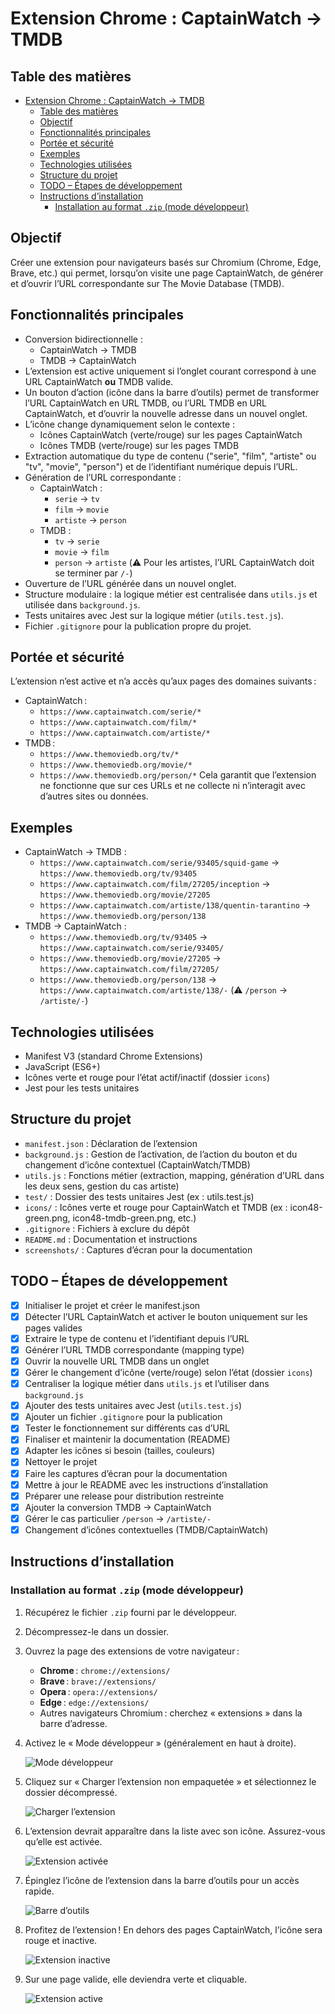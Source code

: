 # Extension Chrome : CaptainWatch → TMDB

## Table des matières

- [Extension Chrome : CaptainWatch → TMDB](#extension-chrome--captainwatch--tmdb)
  - [Table des matières](#table-des-matières)
  - [Objectif](#objectif)
  - [Fonctionnalités principales](#fonctionnalités-principales)
  - [Portée et sécurité](#portée-et-sécurité)
  - [Exemples](#exemples)
  - [Technologies utilisées](#technologies-utilisées)
  - [Structure du projet](#structure-du-projet)
  - [TODO – Étapes de développement](#todo--étapes-de-développement)
  - [Instructions d’installation](#instructions-dinstallation)
    - [Installation au format `.zip` (mode développeur)](#installation-au-format-zip-mode-développeur)

## Objectif

Créer une extension pour navigateurs basés sur Chromium (Chrome, Edge, Brave, etc.) qui permet, lorsqu’on visite une page CaptainWatch, de générer et d’ouvrir l’URL correspondante sur The Movie Database (TMDB).

## Fonctionnalités principales

- Conversion bidirectionnelle :
  - CaptainWatch → TMDB
  - TMDB → CaptainWatch
- L’extension est active uniquement si l’onglet courant correspond à une URL CaptainWatch **ou** TMDB valide.
- Un bouton d’action (icône dans la barre d’outils) permet de transformer l’URL CaptainWatch en URL TMDB, ou l’URL TMDB en URL CaptainWatch, et d’ouvrir la nouvelle adresse dans un nouvel onglet.
- L’icône change dynamiquement selon le contexte :
  - Icônes CaptainWatch (verte/rouge) sur les pages CaptainWatch
  - Icônes TMDB (verte/rouge) sur les pages TMDB
- Extraction automatique du type de contenu ("serie", "film", "artiste" ou "tv", "movie", "person") et de l’identifiant numérique depuis l’URL.
- Génération de l’URL correspondante :
  - CaptainWatch :
    - `serie` → `tv`
    - `film` → `movie`
    - `artiste` → `person`
  - TMDB :
    - `tv` → `serie`
    - `movie` → `film`
    - `person` → `artiste` (⚠️ Pour les artistes, l’URL CaptainWatch doit se terminer par `/-`)
- Ouverture de l’URL générée dans un nouvel onglet.
- Structure modulaire : la logique métier est centralisée dans `utils.js` et utilisée dans `background.js`.
- Tests unitaires avec Jest sur la logique métier (`utils.test.js`).
- Fichier `.gitignore` pour la publication propre du projet.

## Portée et sécurité

L’extension n’est active et n’a accès qu’aux pages des domaines suivants :

- CaptainWatch :
  - `https://www.captainwatch.com/serie/*`
  - `https://www.captainwatch.com/film/*`
  - `https://www.captainwatch.com/artiste/*`
- TMDB :
  - `https://www.themoviedb.org/tv/*`
  - `https://www.themoviedb.org/movie/*`
  - `https://www.themoviedb.org/person/*`
Cela garantit que l’extension ne fonctionne que sur ces URLs et ne collecte ni n’interagit avec d’autres sites ou données.

## Exemples

- CaptainWatch → TMDB :
  - `https://www.captainwatch.com/serie/93405/squid-game` → `https://www.themoviedb.org/tv/93405`
  - `https://www.captainwatch.com/film/27205/inception` → `https://www.themoviedb.org/movie/27205`
  - `https://www.captainwatch.com/artiste/138/quentin-tarantino` → `https://www.themoviedb.org/person/138`
- TMDB → CaptainWatch :
  - `https://www.themoviedb.org/tv/93405` → `https://www.captainwatch.com/serie/93405/`
  - `https://www.themoviedb.org/movie/27205` → `https://www.captainwatch.com/film/27205/`
  - `https://www.themoviedb.org/person/138` → `https://www.captainwatch.com/artiste/138/-` (⚠️ `/person` → `/artiste/-`)

## Technologies utilisées

- Manifest V3 (standard Chrome Extensions)
- JavaScript (ES6+)
- Icônes verte et rouge pour l’état actif/inactif (dossier `icons`)
- Jest pour les tests unitaires

## Structure du projet

- `manifest.json` : Déclaration de l’extension
- `background.js` : Gestion de l’activation, de l’action du bouton et du changement d’icône contextuel (CaptainWatch/TMDB)
- `utils.js` : Fonctions métier (extraction, mapping, génération d’URL dans les deux sens, gestion du cas artiste)
- `test/` : Dossier des tests unitaires Jest (ex : utils.test.js)
- `icons/` : Icônes verte et rouge pour CaptainWatch et TMDB (ex : icon48-green.png, icon48-tmdb-green.png, etc.)
- `.gitignore` : Fichiers à exclure du dépôt
- `README.md` : Documentation et instructions
- `screenshots/` : Captures d’écran pour la documentation

## TODO – Étapes de développement

- [x] Initialiser le projet et créer le manifest.json
- [x] Détecter l’URL CaptainWatch et activer le bouton uniquement sur les pages valides
- [x] Extraire le type de contenu et l’identifiant depuis l’URL
- [x] Générer l’URL TMDB correspondante (mapping type)
- [x] Ouvrir la nouvelle URL TMDB dans un onglet
- [x] Gérer le changement d’icône (verte/rouge) selon l’état (dossier `icons`)
- [x] Centraliser la logique métier dans `utils.js` et l’utiliser dans `background.js`
- [x] Ajouter des tests unitaires avec Jest (`utils.test.js`)
- [x] Ajouter un fichier `.gitignore` pour la publication
- [x] Tester le fonctionnement sur différents cas d’URL
- [x] Finaliser et maintenir la documentation (README)
- [x] Adapter les icônes si besoin (tailles, couleurs)
- [x] Nettoyer le projet
- [x] Faire les captures d’écran pour la documentation
- [x] Mettre à jour le README avec les instructions d’installation
- [x] Préparer une release pour distribution restreinte
- [x] Ajouter la conversion TMDB → CaptainWatch
- [x] Gérer le cas particulier `/person` → `/artiste/-`
- [x] Changement d’icônes contextuelles (TMDB/CaptainWatch)

## Instructions d’installation

### Installation au format `.zip` (mode développeur)

1. Récupérez le fichier `.zip` fourni par le développeur.
2. Décompressez-le dans un dossier.
3. Ouvrez la page des extensions de votre navigateur :
   - **Chrome** : `chrome://extensions/`
   - **Brave** : `brave://extensions/`
   - **Opera** : `opera://extensions/`
   - **Edge** : `edge://extensions/`
   - Autres navigateurs Chromium : cherchez « extensions » dans la barre d’adresse.
4. Activez le « Mode développeur » (généralement en haut à droite).

   ![Mode développeur](screenshots/chrome-dev-mode.jpg)
5. Cliquez sur « Charger l’extension non empaquetée » et sélectionnez le dossier décompressé.

   ![Charger l’extension](screenshots/chrome-load.jpg)
6. L’extension devrait apparaître dans la liste avec son icône. Assurez-vous qu’elle est activée.

   ![Extension activée](screenshots/chrome-activate.jpg)
7. Épinglez l’icône de l’extension dans la barre d’outils pour un accès rapide.

   ![Barre d’outils](screenshots/chrome-pin.jpg)
8. Profitez de l’extension ! En dehors des pages CaptainWatch, l’icône sera rouge et inactive.

   ![Extension inactive](screenshots/chrome-enjoy.jpg)
9. Sur une page valide, elle deviendra verte et cliquable.

   ![Extension active](screenshots/chrome-click.jpg)
